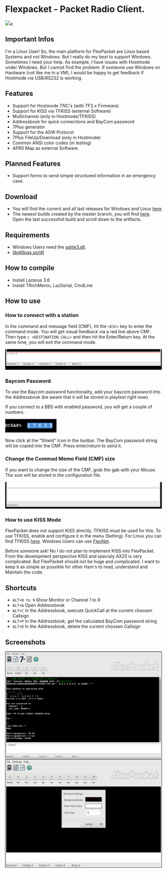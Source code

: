 # Flexpacket - Packet Radio Client.

[![](https://www.paypalobjects.com/en_US/i/btn/btn_donateCC_LG.gif)](https://www.paypal.com/donate/?hosted_button_id=ZDB5ZSNJNK9XQ)a

## Important Infos

I'm a Linux User! So, the main platform for FlexPacket are Linux based Systems
and not Windows. But I really do my best to support Windows. Sometimes I need
your help. As example, I have issues with Hostmode under Windows. But I cannot
find the problem. If someone use Windows on Hardware (not like me in a VM), I
would be happy to get feedback if Hostmode via USB/RS232 is working.

## Features

- Support for Hostmode TNC's (with TF2.x Firmware) 
- Support for KISS via TFKISS (external Software)
- Multichannel (only in Hostmode/TFKISS) 
- Addressbook for quick connections and BayCom password
- 7Plus generator
- Support for the AGW Protocol 
- 7Plus FileUp/Download (only in Hostmode) 
- Common ANSI color codes (in testing)
- APRS Map as external Software.

## Planned Features

- Support forms to send simple structured information in an emergency case. 

## Download

- You will find the current and all last releases for Windows and Linux [here](https://github.com/andreaspeters/flexpacket/releases)
- The newest builds created by the master branch, you will find [here](https://github.com/andreaspeters/flexpacket/actions). Open
  the last successfull build and scroll down to the artifacts.

## Requirements 

- Windows Users need the [sqlite3.dll](https://www.sqlite.org/download.html).
- [libqt6pas.so/dll](https://github.com/davidbannon/libqt6pas/releases)

## How to compile

- Install Lazarus 3.6
- Install TRichMemo, LazSerial, CmdLine

## How to use

### How to connect with a station

In the command and message field (CMF), hit the `<ESC>` key to enter the command mode.
You will get visual feedback via a red line above CMF. Then type
`c <DESTINATION_CALL>` and then hit the Enter/Return key. At the same time,
you will exit the command mode.

![image_2024-12-11-22-57-18](vx_images/image_2024-12-11-22-57-18.png)

### Baycom Password

To use the Baycom password functionality, add your baycom password into the 
Addressbook (be aware that it will be stored in playtext right now). 

If you connect to a BBS with enabled password, you will get a couple of numbers.

![image_2024-12-12-17-49-42](vx_images/image_2024-12-12-17-49-42.png)

Now click at the "Shield" Icon in the toolbar. The BayCom password string will
be copied into the CMF. Press enter/return to send it.

### Change the Commad Memo Field (CMF) size

If you want to change the size of the CMF, grab the gab with your Mouse.
The size will be stored in the configuration file.

![image_2024-12-17-21-01-51](vx_images/image_2024-12-17-21-01-51.png)

### How to use KISS Mode

FlexPacket does not support KISS directly. TFKISS must be used for this. 
To use TFKISS, enable and configure it in the menu (Setting). For Linux
you can find TFKISS [here](https://github.com/andreaspeters/tfkiss). 
Windows Users can use [FlexNet](https://deltalima.org/prdownload/flexnet/).

Before someone ask! No I do not plan to implement KISS into FlexPacket. From
the development perspective KISS and specialy AX25 is very complicated. 
But FlexPacket should not be huge and complicated. I want to keep it as simple 
as possible for other Ham's to read, understand and Maintain the code.

## Shortcuts

- `ALT+0 to 9` Show Monitor or Channel 1 to 9
- `ALT+A` Open Addressbook
- `ALT+C` In the Addressbook, execute QuickCall at the current choosen Callsign
- `ALT+P` In the Addressbook, get the calculated BayCom password string
- `ALT+D` In the Addressbook, delete the current choosen Callsign


## Screenshots

![FlexPacket](vx_images/image_2024-12-08-16-22-18.png)
![Terminal Color Settings](vx_images/image_2024-12-08-16-23-26.png)

